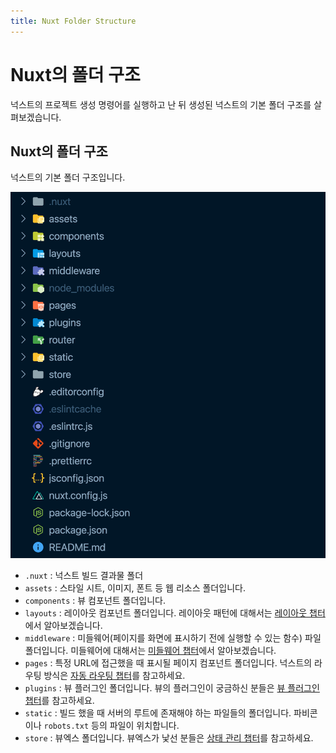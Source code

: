 ```yaml
---
title: Nuxt Folder Structure
---
```


# Nuxt의 폴더 구조

넉스트의 프로젝트 생성 명령어를 실행하고 난 뒤 생성된 넉스트의 기본 폴더 구조를 살펴보겠습니다.

## Nuxt의 폴더 구조

넉스트의 기본 폴더 구조입니다.

![nuxt-folder-structure](./images/folder.png)

- `.nuxt` : 넉스트 빌드 결과물 폴더
- `assets` : 스타일 시트, 이미지, 폰트 등 웹 리소스 폴더입니다.
- `components` : 뷰 컴포넌트 폴더입니다.
- `layouts` : 레이아웃 컴포넌트 폴더입니다. 레이아웃 패턴에 대해서는 [레이아웃 챕터](./layouts.md)에서 알아보겠습니다.
- `middleware` : 미들웨어(페이지를 화면에 표시하기 전에 실행할 수 있는 함수) 파일 폴더입니다. 미들웨어에 대해서는 [미들웨어 챕터](./middleware.md)에서 알아보겠습니다.
- `pages` : 특정 URL에 접근했을 때 표시될 페이지 컴포넌트 폴더입니다. 넉스트의 라우팅 방식은 [자동 라우팅 챕터](./automatic-routing.md)를 참고하세요.
- `plugins` : 뷰 플러그인 폴더입니다. 뷰의 플러그인이 궁금하신 분들은 [뷰 플러그인 챕터](../reuse/plugins.md)를 참고하세요.
- `static` : 빌드 했을 때 서버의 루트에 존재해야 하는 파일들의 폴더입니다. 파비콘이나 `robots.txt` 등의 파일이 위치합니다.
- `store` : 뷰엑스 폴더입니다. 뷰엑스가 낯선 분들은 [상태 관리 챕터](../vuex/concept.md)를 참고하세요.